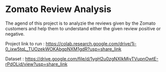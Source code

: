 # Zomato Review Analysis

The agend of this project is to analyzie the reviews given by the Zomato customers and help them to understand either the given review positive or negative.

Project link to run : https://colab.research.google.com/drive/1i-0_ixw5tqL_TUOzekWOKAbgpNXM1gdR?usp=share_link

Dataset : https://drive.google.com/file/d/1ygH2u0zgNXIkMjyTVupnOwtE-rPdOLid/view?usp=share_link
